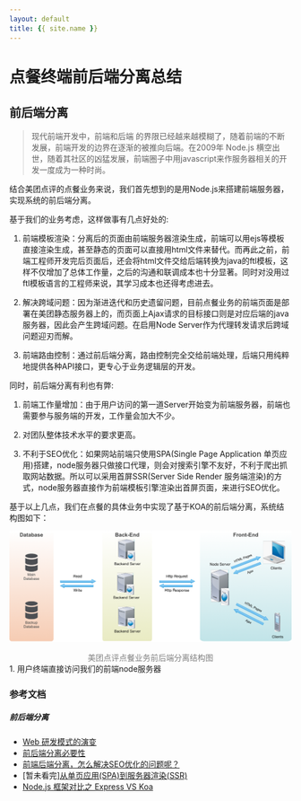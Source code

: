 ```yaml
---
layout: default
title: {{ site.name }}
---
```


# 点餐终端前后端分离总结

## 前后端分离
 > 现代前端开发中，前端和后端 的界限已经越来越模糊了，随着前端的不断发展，前端开发的边界在逐渐的被推向后端。在2009年 Node.js 横空出世，随着其社区的凶猛发展，前端圈子中用javascript来作服务器相关的开发一度成为一种时尚。

结合美团点评的点餐业务来说，我们首先想到的是用Node.js来搭建前端服务器，实现系统的前后端分离。

基于我们的业务考虑，这样做事有几点好处的:

1. 前端模板渲染：分离后的页面由前端服务器渲染生成，前端可以用ejs等模板直接渲染生成，甚至静态的页面可以直接用html文件来替代。而再此之前，前端工程师开发完后页面后，还会将html文件交给后端转换为java的ftl模板，这样不仅增加了总体工作量，之后的沟通和联调成本也十分显著。同时对没用过ftl模板语言的工程师来说，其学习成本也还得考虑进去。

2. 解决跨域问题：因为渐进迭代和历史遗留问题，目前点餐业务的前端页面是部署在美团静态服务器上的，而页面上Ajax请求的目标接口则是对应后端的java服务器，因此会产生跨域问题。在启用Node Server作为代理转发请求后跨域问题迎刃而解。

3. 前端路由控制：通过前后端分离，路由控制完全交给前端处理，后端只用纯粹地提供各种API接口，更专心于业务逻辑层的开发。

同时，前后端分离有利也有弊:
 
1. 前端工作量增加：由于用户访问的第一道Server开始变为前端服务器，前端也需要参与服务端的开发，工作量会加大不少。

2. 对团队整体技术水平的要求更高。

3. 不利于SEO优化：如果网站前端只使用SPA(Single Page Application 单页应用)搭建，node服务器只做接口代理，则会对搜索引擎不友好，不利于爬出抓取网站数据。所以可以采用首屏SSR(Server Side Render 服务端渲染)的方式，node服务器直接作为前端模板引擎渲染出首屏页面，来进行SEO优化。

基于以上几点，我们在点餐的具体业务中实现了基于KOA的前后端分离，系统结构图如下：
  
![前后端分离结构图](../../img/技术分享/koa1.png)
<center><font color=grey>美团点评点餐业务前后端分离结构图</font></center>
1. 用户终端直接访问我们的前端node服务器


### 参考文档
##### 前后端分离
- [Web 研发模式的演变](http://blog.jobbole.com/65509/)
- [前后端分离必要性](http://www.itwendao.com/article/detail/219126.html)
- [前端后端分离，怎么解决SEO优化的问题呢？](https://www.zhihu.com/question/52235652)
- [暂未看完][从单页应用(SPA)到服务器渲染(SSR)](http://www.jianshu.com/p/1e63f434051d)
- [Node.js 框架对比之 Express VS Koa](http://www.cnblogs.com/sybboy/p/6418526.html)

